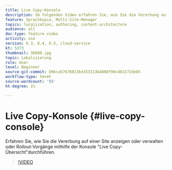 ```yaml
---
title: Live Copy-Konsole
description: Im folgenden Video erfahren Sie, wie Sie die Vererbung auf einer Site anzeigen oder verwalten oder Rollout-Vorgänge mithilfe der Konsole "Live Copy-Übersicht"durchführen.
feature: Sprachkopie, Multi-Site-Manager
topics: localization, authoring, content-architecture
audience: all
doc-type: feature video
activity: use
version: 6.3, 6.4, 6.5, cloud-service
kt: 5373
thumbnail: 36680.jpg
topic: Lokalisierung
role: User
level: Beginner
source-git-commit: b0bca57676813bd353213b4808f99c463272de85
workflow-type: tm+mt
source-wordcount: '55'
ht-degree: 1%

---
```



# Live Copy-Konsole {#live-copy-console}

Erfahren Sie, wie Sie die Vererbung auf einer Site anzeigen oder verwalten oder Rollout-Vorgänge mithilfe der Konsole &quot;Live Copy-Übersicht&quot;durchführen.

>[!VIDEO](https://video.tv.adobe.com/v/36680?quality=12&learn=on)

